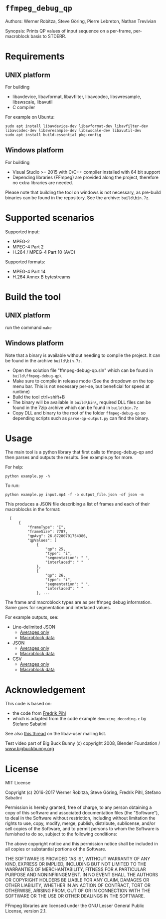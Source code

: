 # `ffmpeg_debug_qp`

Authors: Werner Robitza, Steve Göring, Pierre Lebreton, Nathan Trevivian

Synopsis: Prints QP values of input sequence on a per-frame, per-macroblock basis to STDERR.

# Requirements


## UNIX platform

For building

- libavdevice, libavformat, libavfilter, libavcodec, libswresample, libswscale, libavutil
- C compiler

For example on Ubuntu:

    sudo apt install libavdevice-dev libavformat-dev libavfilter-dev libavcodec-dev libswresample-dev libswscale-dev libavutil-dev
    sudo apt install build-essential pkg-config     


## Windows platform

For building

- Visual Studio >= 2015 with C/C++ compiler installed with 64 bit support 
- Depending libraries (FFmpeg) are provided along the project, therefore no extra libraries are needed.


Please note that building the tool on windows is not necessary, as pre-build binaries can be found in the repository. See the archive: `build\bin.7z`. 


# Supported scenarios

Supported input:

- MPEG-2
- MPEG-4 Part 2
- H.264 / MPEG-4 Part 10 (AVC)

Supported formats:

- MPEG-4 Part 14
- H.264 Annex B bytestreams


# Build the tool

## UNIX platform

run the command `make` 

## Windows platform

Note that a binary is available without needing to compile the project. It can be found in the archive `build\bin.7z`. 

- Open the solution file "ffmpeg-debug-qp.sln" which can be found in `build\ffmpeg-debug-qp\`
- Make sure to compile in release mode (See the dropdown on the top menu bar. This is not necessary per-se, but beneficial for speed at runtime)
- Build the tool ctrl+shift+B
- The binary will be available in `build\bin\`, required DLL files can be found in the 7zip archive which can be found in `build\bin.7z`
- Copy DLL and binary to the root of the folder `ffmpeg-debug-qp` so depending scripts such as `parse-qp-output.py` can find the binary. 


# Usage

The main tool is a python library that first calls to ffmpeg-debug-qp and then parses and outputs the results. See example.py for more.

For help:

    python example.py -h

To run:

    python example.py input.mp4 -f -o output_file.json -of json -m

This produces a JSON file describing a list of frames and each of their macroblocks in the format:

```
  [
      {
          "frameType": "I", 
          "frameSize": 7787, 
          "qpAvg": 26.87280701754386, 
          "qpValues": [
              {
                  "qp": 25, 
                  "type": "i", 
                  "segmentation": " ", 
                  "interlaced": " "
              }, 
              {
                  "qp": 26, 
                  "type": "i", 
                  "segmentation": " ", 
                  "interlaced": " "
              }, ...
```

The frame and macroblock types are as per ffmpeg debug information. Same goes for segmentation and interlaced values.

For example outputs, see:

* Line-delimited JSON
  * [Averages only](examples/example-avgs.ldjson)
  * [Macroblock data](examples/example-mbdata.ldjson)
* JSON
  * [Averages only](examples/example-avgs.json)
  * [Macroblock data](examples/example-mbdata.json)
* CSV
  * [Averages only](examples/example-avgs.csv)
  * [Macroblock data](examples/example-mbdata.csv)

# Acknowledgement

This code is based on:

- the code from [Fredrik Pihl](https://gist.github.com/figgis/ea9ac513cdd99a10abf1)
- which is adapted from the code example `demuxing_decoding.c` by Stefano Sabatini

See also [this thread](https://ffmpeg.org/pipermail/libav-user/2015-May/008122.html) on the libav-user mailing list.

Test video part of Big Buck Bunny (c) copyright 2008, Blender Foundation / www.bigbuckbunny.org

# License

MIT License

Copyright (c) 2016-2017 Werner Robitza, Steve Göring, Fredrik Pihl, Stefano Sabatini

Permission is hereby granted, free of charge, to any person obtaining a copy
of this software and associated documentation files (the "Software"), to deal
in the Software without restriction, including without limitation the rights
to use, copy, modify, merge, publish, distribute, sublicense, and/or sell
copies of the Software, and to permit persons to whom the Software is
furnished to do so, subject to the following conditions:

The above copyright notice and this permission notice shall be included in
all copies or substantial portions of the Software.

THE SOFTWARE IS PROVIDED "AS IS", WITHOUT WARRANTY OF ANY KIND, EXPRESS OR
IMPLIED, INCLUDING BUT NOT LIMITED TO THE WARRANTIES OF MERCHANTABILITY,
FITNESS FOR A PARTICULAR PURPOSE AND NONINFRINGEMENT. IN NO EVENT SHALL
THE AUTHORS OR COPYRIGHT HOLDERS BE LIABLE FOR ANY CLAIM, DAMAGES OR OTHER
LIABILITY, WHETHER IN AN ACTION OF CONTRACT, TORT OR OTHERWISE, ARISING FROM,
OUT OF OR IN CONNECTION WITH THE SOFTWARE OR THE USE OR OTHER DEALINGS IN
THE SOFTWARE.

FFmpeg libraries are licensed under the GNU Lesser General Public License, version 2.1.
